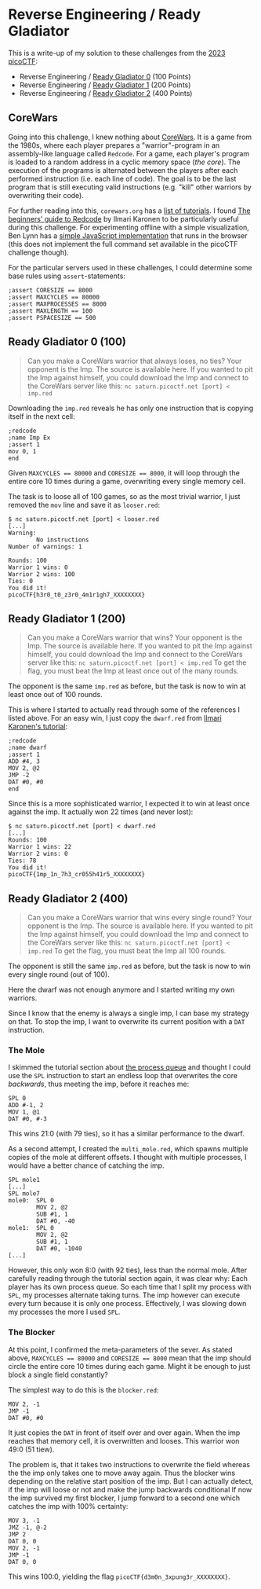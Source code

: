 # Reverse Engineering / Ready Gladiator

This is a write-up of my solution to these challenges from the [2023 picoCTF](README.md):

- Reverse Engineering / [Ready Gladiator 0](https://play.picoctf.org/practice/challenge/368) (100 Points)
- Reverse Engineering / [Ready Gladiator 1](https://play.picoctf.org/practice/challenge/369) (200 Points)
- Reverse Engineering / [Ready Gladiator 2](https://play.picoctf.org/practice/challenge/370) (400 Points)

## CoreWars
Going into this challenge, I knew nothing about [CoreWars](https://en.wikipedia.org/wiki/Core_War).
It is a game from the 1980s, where each player prepares a "warrior"-program in an assembly-like language called `Redcode`.
For a game, each player's program is loaded to a random address in a cyclic memory space (*the core*).
The execution of the programs is alternated between the players after each performed instruction (i.e. each line of code).
The goal is to be the last program that is still executing valid instructions (e.g. "kill" other warriors by overwriting their code).

For further reading into this, `corewars.org` has a [list of tutorials](http://corewars.org/information.html).
I found [The beginners' guide to Redcode](https://vyznev.net/corewar/guide.html) by Ilmari Karonen to be particularly useful during this challenge.
For experimenting offline with a simple visualization,
Ben Lynn has a [simple JavaScript implementation](https://crypto.stanford.edu/~blynn/play/redcode.html) that runs in the browser
(this does not implement the full command set available in the picoCTF challenge though).

For the particular servers used in these challenges, I could determine some base rules using `assert`-statements:
```
;assert CORESIZE == 8000
;assert MAXCYCLES == 80000
;assert MAXPROCESSES == 8000
;assert MAXLENGTH == 100
;assert PSPACESIZE == 500
```

## Ready Gladiator 0 (100)
> Can you make a CoreWars warrior that always loses, no ties?
> Your opponent is the Imp. The source is available here. If you wanted to pit the Imp against himself, you could download the Imp and connect to the CoreWars server like this: `nc saturn.picoctf.net [port] < imp.red`

Downloading the `imp.red` reveals he has only one instruction that is copying itself in the next cell:
```
;redcode
;name Imp Ex
;assert 1
mov 0, 1
end
```

Given `MAXCYCLES == 80000` and `CORESIZE == 8000`, it will loop through the entire core 10 times during a game, overwriting every single memory cell.

The task is to loose all of 100 games, so as the most trivial warrior, I just removed the `mov` line and save it as `looser.red`:
```
$ nc saturn.picoctf.net [port] < looser.red
[...]
Warning:
        No instructions
Number of warnings: 1

Rounds: 100
Warrior 1 wins: 0
Warrior 2 wins: 100
Ties: 0
You did it!
picoCTF{h3r0_t0_z3r0_4m1r1gh7_XXXXXXXX}
```


## Ready Gladiator 1 (200)
> Can you make a CoreWars warrior that wins?
> Your opponent is the Imp. The source is available here. If you wanted to pit the Imp against himself, you could download the Imp and connect to the CoreWars server like this: `nc saturn.picoctf.net [port] < imp.red` 
> To get the flag, you must beat the Imp at least once out of the many rounds.

The opponent is the same `imp.red` as before, but the task is now to win at least once out of 100 rounds.

This is where I started to actually read through some of the references I listed above.
For an easy win, I just copy the `dwarf.red` from [Ilmari Karonen's tutorial](https://vyznev.net/corewar/guide.html#start_dwarf):
```
;redcode
;name dwarf
;assert 1
ADD #4, 3
MOV 2, @2
JMP -2
DAT #0, #0
end
```

Since this is a more sophisticated warrior, I expected it to win at least once against the imp.
It actually won 22 times (and never lost):
```
$ nc saturn.picoctf.net [port] < dwarf.red 
[...]
Rounds: 100
Warrior 1 wins: 22
Warrior 2 wins: 0
Ties: 78
You did it!
picoCTF{1mp_1n_7h3_cr055h41r5_XXXXXXXX}
```

## Ready Gladiator 2 (400)
> Can you make a CoreWars warrior that wins every single round?
> Your opponent is the Imp. The source is available here. If you wanted to pit the Imp against himself, you could download the Imp and connect to the CoreWars server like this: `nc saturn.picoctf.net [port] < imp.red`
> To get the flag, you must beat the Imp all 100 rounds.

The opponent is still the same `imp.red` as before, but the task is now to win every single round (out of 100).

Here the dwarf was not enough anymore and I started writing my own warriors.

Since I know that the enemy is always a single imp, I can base my strategy on that.
To stop the imp, I want to overwrite its current position with a `DAT` instruction.

### The Mole
I skimmed the tutorial section about [the process queue](https://vyznev.net/corewar/guide.html#start_queue)
and thought I could use the `SPL` instruction to start an endless loop that overwrites the core
*backwards*, thus meeting the imp, before it reaches me:
```redcode
SPL 0
ADD #-1, 2
MOV 1, @1
DAT #0, #-3
```

This wins 21:0 (with 79 ties), so it has a similar performance to the dwarf.

As a second attempt, I created the `multi_mole.red`, which spawns multiple copies of the mole at different offsets.
I thought with multiple processes, I would have a better chance of catching the imp.
```
SPL mole1
[...]
SPL mole7
mole0:  SPL 0
        MOV 2, @2
        SUB #1, 1
        DAT #0, -40
mole1:  SPL 0
        MOV 2, @2
        SUB #1, 1
        DAT #0, -1040
[...]
```

However, this only won 8:0 (with 92 ties), less than the normal mole.
After carefully reading through the tutorial section again, it was clear why:
Each player has its own process queue.
So each time that I split my process with `SPL`, my processes alternate taking turns.
The imp however can execute every turn because it is only one process.
Effectively, I was slowing down my processes the more I used `SPL`.

### The Blocker
At this point, I confirmed the meta-parameters of the sever.
As stated above, `MAXCYCLES == 80000` and `CORESIZE == 8000` mean that the imp should circle the entire core 10 times during each game.
Might it be enough to just block a single field constantly?

The simplest way to do this is the `blocker.red`:
```
MOV 2, -1
JMP -1
DAT #0, #0
```

It just copies the `DAT` in front of itself over and over again.
When the imp reaches that memory cell, it is overwritten and looses.
This warrior won 49:0 (51 tiew).

The problem is, that it takes two instructions to overwrite the field whereas the the imp only takes one to move away again.
Thus the blocker wins depending on the relative start position of the imp.
But I can actually detect, if the imp will loose or not and make the jump backwards conditional
If now the imp survived my first blocker, I jump forward to a second one which catches the imp with 100% certainty:
```
MOV 3, -1
JMZ -1, @-2
JMP 2
DAT 0, 0
MOV 2, -1
JMP -1
DAT 0, 0
```
This wins 100:0, yielding the flag `picoCTF{d3m0n_3xpung3r_XXXXXXXX}`.
